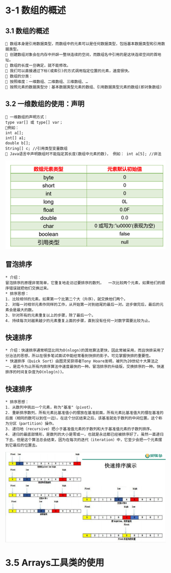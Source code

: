 # 3-1 数组的概述
## 3.1 数组的概述
	 数组本身是引用数据类型，而数组中的元素可以是任何数据类型，包括基本数据类型和引用数据类型。
	 创建数组对象会在内存中开辟一整块连续的空间，而数组名中引用的是这块连续空间的首地址。
	 数组的长度一旦确定，就不能修改。
	 我们可以直接通过下标(或索引)的方式调用指定位置的元素，速度很快。
	 数组的分类：
	 按照维度：一维数组、二维数组、三维数组、…
	 按照元素的数据类型分：基本数据类型元素的数组、引用数据类型元素的数组(即对象数组)

## 3.2 一维数组的使用：声明
	 一维数组的声明方式：
	type var[] 或 type[] var；
	例如：
	int a[];
	int[] a1;
	double b[];
	String[] c; //引用类型变量数组
	 Java语言中声明数组时不能指定其长度(数组中元素的数)， 例如： int a[5]; //非法

![title](https://raw.githubusercontent.com/XJZ-0707/imge/master/gitnote/2019/09/14/%E9%BB%98%E8%AE%A4%E5%88%9D%E5%A7%8B%E5%80%BC-1568455381504.jpg)

## 冒泡排序
	* 介绍：
	冒泡排序的原理非常简单，它重复地走访过要排序的数列，	一次比较两个元素，如果他们的顺序错误就把他们交换过来。
	* 排序思想：
	1. 比较相邻的元素。如果第一个比第二个大（升序），就交换他们两个。
	2. 对每一对相邻元素作同样的工作，从开始第一对到结尾的最后一对。这步做完后，最后的元素会是最大的数。
	3. 针对所有的元素重复以上的步骤，除了最后一个。
	4. 持续每次对越来越少的元素重复上面的步骤，直到没有任何一对数字需要比较为止。

## 快速排序
	* 介绍：快速排序通常明显比同为O(nlogn)的其他算法更快，因此常被采用，而且快排采用了分治法的思想，所以在很多笔试面试中能经常看到快排的影子。可见掌握快排的重要性。
	* 快速排序（Quick Sort）由图灵奖获得者Tony Hoare发明，被列为20世纪十大算法之一，是迄今为止所有内排序算法中速度最快的一种。冒泡排序的升级版，交换排序的一种。快速排序的时间复杂度为O(nlog(n))。
## 快速排序
	* 排序思想：
	1. 从数列中挑出一个元素，称为"基准"（pivot），
	2. 重新排序数列，所有元素比基准值小的摆放在基准前面，所有元素比基准值大的摆在基准的后面（相同的数可以到任一边）。在这个分区结束之后，该基准就处于数列的中间位置。这个称为分区（partition）操作。
	3. 递归地（recursive）把小于基准值元素的子数列和大于基准值元素的子数列排序。
	4. 递归的最底部情形，是数列的大小是零或一，也就是永远都已经被排序好了。虽然一直递归下去，但是这个算法总会结束，因为在每次的迭代（iteration）中，它至少会把一个元素摆到它最后的位置去。
![title](https://raw.githubusercontent.com/XJZ-0707/imge/master/gitnote/2019/09/14/%E5%BF%AB%E9%80%9F%E6%8E%92%E5%BA%8F-1568460343955.jpg)

# 3.5 Arrays工具类的使用